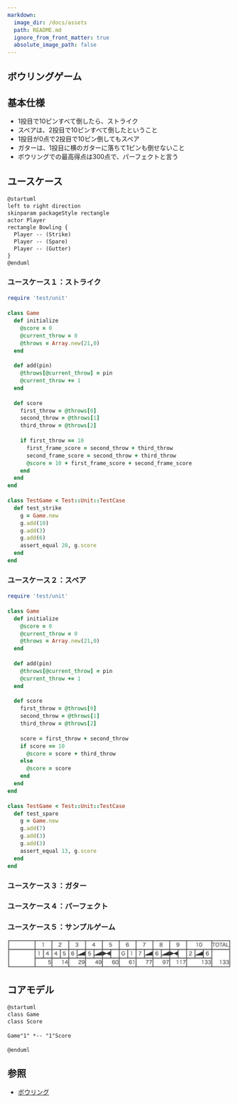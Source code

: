 ```yaml
---
markdown:
  image_dir: /docs/assets
  path: README.md
  ignore_from_front_matter: true
  absolute_image_path: false
---
```


ボウリングゲーム
---

## 基本仕様
+ 1投目で10ピンすべて倒したら、ストライク
+ スペアは、2投目で10ピンすべて倒したということ
+ 1投目が0点で2投目で10ピン倒してもスペア
+ ガターは、1投目に横のガターに落ちて1ピンも倒せないこと
+ ボウリングでの最高得点は300点で、パーフェクトと言う

## ユースケース
```puml
@startuml
left to right direction
skinparam packageStyle rectangle
actor Player
rectangle Bowling {
  Player -- (Strike)
  Player -- (Spare)
  Player -- (Gutter)
}
@enduml
```

### ユースケース１：ストライク
```ruby {cmd=true}
require 'test/unit'

class Game
  def initialize
    @score = 0
    @current_throw = 0
    @throws = Array.new(21,0)
  end

  def add(pin)
    @throws[@current_throw] = pin    
    @current_throw += 1
  end

  def score
    first_throw = @throws[0]
    second_throw = @throws[1]
    third_throw = @throws[2]

    if first_throw == 10
      first_frame_score = second_throw + third_throw      
      second_frame_score = second_throw + third_throw
      @score = 10 + first_frame_score + second_frame_score
    end
  end
end

class TestGame < Test::Unit::TestCase
  def test_strike
    g = Game.new
    g.add(10)
    g.add(3)
    g.add(6)
    assert_equal 28, g.score    
  end
end
```

### ユースケース２：スペア
```ruby {cmd=true}
require 'test/unit'

class Game
  def initialize
    @score = 0
    @current_throw = 0
    @throws = Array.new(21,0)
  end

  def add(pin)
    @throws[@current_throw] = pin    
    @current_throw += 1
  end  

  def score        
    first_throw = @throws[0]
    second_throw = @throws[1]
    third_throw = @throws[2]

    score = first_throw + second_throw
    if score == 10
      @score = score + third_throw
    else
      @score = score
    end
  end
end

class TestGame < Test::Unit::TestCase
  def test_spare
    g = Game.new
    g.add(7)
    g.add(3)
    g.add(3)
    assert_equal 13, g.score
  end
end
```

### ユースケース３：ガター

### ユースケース４：パーフェクト

### ユースケース５：サンプルゲーム
![](./images/score.png)

## コアモデル
```puml
@startuml
class Game
class Score

Game"1" *-- "1"Score

@enduml
```

## 参照
+ [ボウリング](https://ja.wikipedia.org/wiki/%E3%83%9C%E3%82%A6%E3%83%AA%E3%83%B3%E3%82%B0)